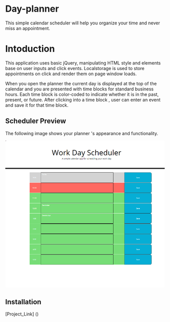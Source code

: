 # Day-planner

This simple calendar scheduler will help you organize your time and never miss an appointment. 

# Intoduction 
This application uses basic jQuery, manipulating HTML style and elements base on user inputs and click events. Localstorage is used to store appointments on click and render them on page window loads.

When you open the planner the current day is displayed at the top of the calendar
and you are presented with time blocks for standard business hours. Each time block is color-coded to indicate whether it is in the past, present, or future. After clicking into a time block , user can enter an event and save it for that time block.

## Scheduler Preview

The following image shows your planner 's appearance and functionality. 

![Plannerdemo](./WorkDayScheduler.PNG)

## Installation
[Project_Link] ()